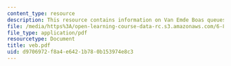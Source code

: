 ```yaml
---
content_type: resource
description: This resource contains information on Van Emde Boas queues.
file: /media/https%3A/open-learning-course-data-rc.s3.amazonaws.com/6-854j-advanced-algorithms-fall-2005/d9706972f8a4e6421b780b153974e8c3_veb.pdf
file_type: application/pdf
resourcetype: Document
title: veb.pdf
uid: d9706972-f8a4-e642-1b78-0b153974e8c3
---
```

